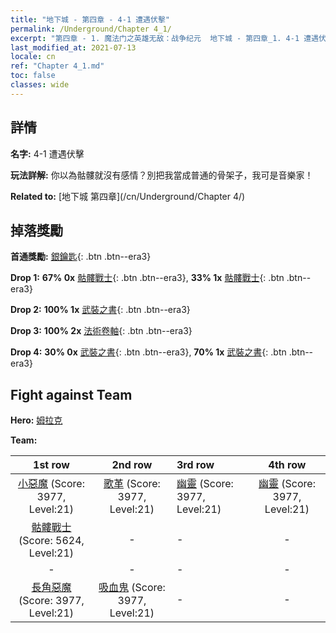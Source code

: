 ```yaml
---
title: "地下城 - 第四章 - 4-1 遭遇伏擊"
permalink: /Underground/Chapter 4_1/
excerpt: "第四章 - 1. 魔法门之英雄无敌：战争纪元  地下城 - 第四章_1. 4-1 遭遇伏擊"
last_modified_at: 2021-07-13
locale: cn
ref: "Chapter 4_1.md"
toc: false
classes: wide
---
```


## 詳情

 **名字:** 4-1 遭遇伏擊

 **玩法詳解:**       你以為骷髏就沒有感情？別把我當成普通的骨架子，我可是音樂家！

 **Related to:** [地下城 第四章](/cn/Underground/Chapter 4/)

## 掉落獎勵

 **首通獎勵:** [銀鑰匙](/cn/Items/con_693/){: .btn .btn--era3}

 **Drop 1:** **67% 0x** [骷髏戰士](/cn/Items/unt_208/){: .btn .btn--era3}, **33% 1x** [骷髏戰士](/cn/Items/unt_208/){: .btn .btn--era3}

 **Drop 2:** **100% 1x** [武裝之書](/cn/Items/mat_25/){: .btn .btn--era3}

 **Drop 3:** **100% 2x** [法術卷軸](/cn/Items/con_694/){: .btn .btn--era3}

 **Drop 4:** **30% 0x** [武裝之書](/cn/Items/mat_18/){: .btn .btn--era3}, **70% 1x** [武裝之書](/cn/Items/mat_18/){: .btn .btn--era3}


## Fight against Team
 **Hero:** [姆拉克](/cn/heroes/Mullich/)

 **Team:**


  | 1st row | 2nd row | 3rd row | 4th row |
  |:----:|:----:|:----|:----:|
  | [小惡魔](/cn/units/Imp/) (Score: 3977, Level:21)  | [歌革](/cn/units/Gog/) (Score: 3977, Level:21)  | [幽靈](/cn/units/Wight/) (Score: 3977, Level:21)  | [幽靈](/cn/units/Wight/) (Score: 3977, Level:21)  |
  | [骷髏戰士](/cn/units/Skeleton/) (Score: 5624, Level:21)  | - | - | - |
  | - | - | - | - |
  | [長角惡魔](/cn/units/Demon/) (Score: 3977, Level:21)  | [吸血鬼](/cn/units/Vampire/) (Score: 3977, Level:21)  | - | - |


